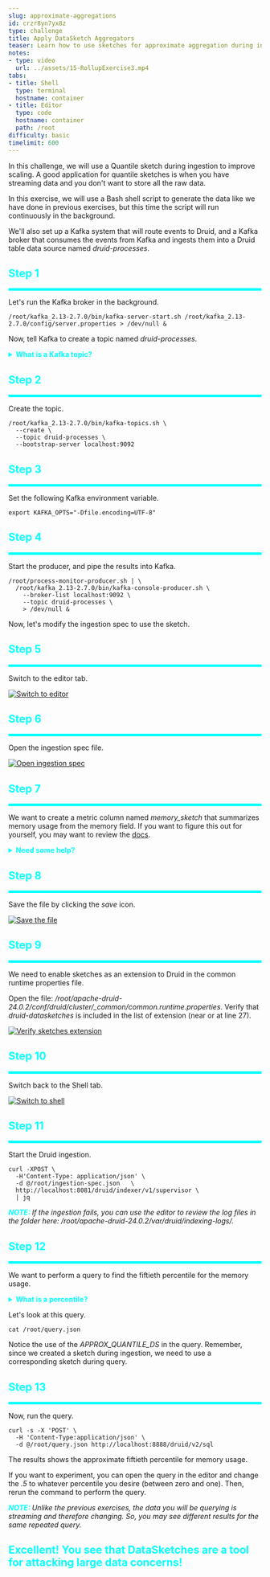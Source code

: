 ```yaml
---
slug: approximate-aggregations
id: crzr8yn7yx8z
type: challenge
title: Apply DataSketch Aggregators
teaser: Learn how to use sketches for approximate aggregation during ingestion
notes:
- type: video
  url: ../assets/15-RollupExercise3.mp4
tabs:
- title: Shell
  type: terminal
  hostname: container
- title: Editor
  type: code
  hostname: container
  path: /root
difficulty: basic
timelimit: 600
---
```



In this challenge, we will use a Quantile sketch during ingestion to improve scaling.
A good application for quantile sketches is when you have streaming data and you don't want to store all the raw data.


In this exercise, we will use a Bash shell script to generate the data like we have done in previous exercises, but this time the script will run continuously in the background.


We'll also set up a Kafka system that will route events to Druid, and a Kafka broker that consumes the events from Kafka and ingests them into a Druid table data source named _druid-processes_.

<h2 style="color:cyan">Step 1</h2><hr style="color:cyan;background-color:cyan;height:5px">

Let's run the Kafka broker in the background.

```
/root/kafka_2.13-2.7.0/bin/kafka-server-start.sh /root/kafka_2.13-2.7.0/config/server.properties > /dev/null &
```

Now, tell Kafka to create a topic named _druid-processes_.

<details>
  <summary style="color:cyan"><b>What is a Kafka topic?</b></summary>
<hr style="color:cyan">
Kafka is a stream processing system that allows data providers to stream data to consumer processes.
Providers stream data to topics, and consumers subscribe to topics to receive data.
Think of a topic as a stream-like version of a database table.<br>
<hr style="color:cyan">
</details>

<h2 style="color:cyan">Step 2</h2><hr style="color:cyan;background-color:cyan;height:5px">

Create the topic.

```
/root/kafka_2.13-2.7.0/bin/kafka-topics.sh \
  --create \
  --topic druid-processes \
  --bootstrap-server localhost:9092
```

<h2 style="color:cyan">Step 3</h2><hr style="color:cyan;background-color:cyan;height:5px">

Set the following Kafka environment variable.

```
export KAFKA_OPTS="-Dfile.encoding=UTF-8"
```

<h2 style="color:cyan">Step 4</h2><hr style="color:cyan;background-color:cyan;height:5px">

Start the producer, and pipe the results into Kafka.

```
/root/process-monitor-producer.sh | \
  /root/kafka_2.13-2.7.0/bin/kafka-console-producer.sh \
    --broker-list localhost:9092 \
    --topic druid-processes \
    > /dev/null &
```


Now, let's modify the ingestion spec to use the sketch.

<h2 style="color:cyan">Step 5</h2><hr style="color:cyan;background-color:cyan;height:5px">

Switch to the editor tab.

<a href="#img-1">
  <img alt="Switch to editor" src="../assets/EditorTab.png" />
</a>

<a href="#" class="lightbox" id="img-1">
  <img alt="Switch to editor" src="../assets/EditorTab.png" />
</a>

<h2 style="color:cyan">Step 6</h2><hr style="color:cyan;background-color:cyan;height:5px">

Open the ingestion spec file.

<a href="#img-2">
  <img alt="Open ingestion spec" src="../assets/OpenIngestionSpec.png" />
</a>

<a href="#" class="lightbox" id="img-2">
  <img alt="Open ingestion spec" src="../assets/OpenIngestionSpec.png" />
</a>

<h2 style="color:cyan">Step 7</h2><hr style="color:cyan;background-color:cyan;height:5px">

We want to create a metric column named <i>memory_sketch</i> that summarizes memory usage from the memory field.
If you want to figure this out for yourself, you may want to review the [docs](https://druid.apache.org/docs/latest/development/extensions-core/datasketches-quantiles.html).

<details>
  <summary style="color:cyan"><b>Need some help?</b></summary>
<hr style="color:cyan">
Add the following code to the <i>metricsSpec</i> and don't forget the comma to separates entries.
<pre><code>{
  "type" : "quantilesDoublesSketch",
  "name" : "memory_sketch",
  "fieldName" : "memory"
}</code></pre>
<hr style="color:cyan">
</details>

<h2 style="color:cyan">Step 8</h2><hr style="color:cyan;background-color:cyan;height:5px">

Save the file by clicking the _save_ icon.

<a href="#img-3">
  <img alt="Save the file" src="../assets/SaveFile.png" />
</a>

<a href="#" class="lightbox" id="img-3">
  <img alt="Save the file" src="../assets/SaveFile.png" />
</a>

<h2 style="color:cyan">Step 9</h2><hr style="color:cyan;background-color:cyan;height:5px">

We need to enable sketches as an extension to Druid in the common runtime properties file.

Open the file: <i>/root/apache-druid-24.0.2/conf/druid/cluster/_common/common.runtime.properties</i>.
Verify that _druid-datasketches_ is included in the list of extension (near or at line 27).

<a href="#img-4">
  <img alt="Verify sketches extension" src="../assets/VerifySketchesExtension.png" />
</a>

<a href="#" class="lightbox" id="img-4">
  <img alt="Verify sketches extension" src="../assets/VerifySketchesExtension.png" />
</a>

<h2 style="color:cyan">Step 10</h2><hr style="color:cyan;background-color:cyan;height:5px">

Switch back to the Shell tab.

<a href="#img-5">
  <img alt="Switch to shell" src="../assets/ShellTab.png" />
</a>

<a href="#" class="lightbox" id="img-5">
  <img alt="Switch to shell" src="../assets/ShellTab.png" />
</a>

<h2 style="color:cyan">Step 11</h2><hr style="color:cyan;background-color:cyan;height:5px">

Start the Druid ingestion.


```
curl -XPOST \
  -H'Content-Type: application/json' \
  -d @/root/ingestion-spec.json   \
  http://localhost:8081/druid/indexer/v1/supervisor \
  | jq
```

<p><span style="color:cyan"><strong><em>NOTE: </em></strong></span><i>If the ingestion fails, you can use the editor to review the log files in the folder here: /root/apache-druid-24.0.2/var/druid/indexing-logs/.
</i></p>

<h2 style="color:cyan">Step 12</h2><hr style="color:cyan;background-color:cyan;height:5px">

We want to perform a query to find the fiftieth percentile for the memory usage.

<details>
  <summary style="color:cyan"><b>What is a percentile?</b></summary>
<hr style="color:cyan">A percentile is the value within a range of observations such that the specified percentage of the observations fall below the value.
For example, if the ninetieth percentile of memory usage is 2.5, then 90% of the observations are 2.5 or less and 10% of the observations are more.<br>
<hr style="color:cyan">
</details>


Let's look at this query.

```
cat /root/query.json
```

Notice the use of the <i>APPROX_QUANTILE_DS</i> in the query.
Remember, since we created a sketch during ingestion, we need to use a corresponding sketch during query.

<h2 style="color:cyan">Step 13</h2><hr style="color:cyan;background-color:cyan;height:5px">


Now, run the query.

```
curl -s -X 'POST' \
  -H 'Content-Type:application/json' \
  -d @/root/query.json http://localhost:8888/druid/v2/sql
```

The results shows the approximate fiftieth percentile for memory usage.

If you want to experiment, you can open the query in the editor and change the _.5_ to whatever percentile you desire (between zero and one).
Then, rerun the command to perform the query.

<p><span style="color:cyan"><strong><em>NOTE: </em></strong></span><i>Unlike the previous exercises, the data you will be querying is streaming and therefore changing.
So, you may see different results for the same repeated query.
</i></p>

<h2 style="color:cyan">Excellent! You see that DataSketches are a tool for attacking large data concerns!</h2>

<style type="text/css" rel="stylesheet">
.lightbox { display: none; position: fixed; justify-content: center; align-items: center; z-index: 999; top: 0; left: 0; right: 0; bottom: 0; padding: 1rem; background: rgba(0, 0, 0, 0.8); }
.lightbox:target { display: flex; }
.lightbox img { max-height: 100% }
.thumbnail:hover {
    position:fixed;
    top:-25px;
    left:-35px;
    width:500px;
    height:auto;
    display:block;
    z-index:999;
}
</style>
